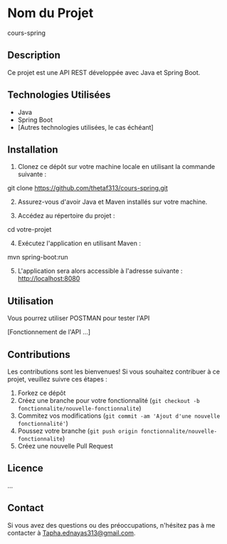 # Nom du Projet

cours-spring

## Description

Ce projet est une API REST développée avec Java et Spring Boot.

## Technologies Utilisées

- Java
- Spring Boot
- [Autres technologies utilisées, le cas échéant]

## Installation

1. Clonez ce dépôt sur votre machine locale en utilisant la commande suivante :

git clone https://github.com/thetaf313/cours-spring.git


2. Assurez-vous d'avoir Java et Maven installés sur votre machine.

3. Accédez au répertoire du projet :

cd votre-projet


4. Exécutez l'application en utilisant Maven :

mvn spring-boot:run


5. L'application sera alors accessible à l'adresse suivante : [http://localhost:8080](http://localhost:8080)

## Utilisation

Vous pourrez utiliser POSTMAN pour tester l'API

[Fonctionnement de l'API ...]

## Contributions

Les contributions sont les bienvenues! Si vous souhaitez contribuer à ce projet, veuillez suivre ces étapes :

1. Forkez ce dépôt
2. Créez une branche pour votre fonctionnalité (`git checkout -b fonctionnalite/nouvelle-fonctionnalite`)
3. Commitez vos modifications (`git commit -am 'Ajout d'une nouvelle fonctionnalité'`)
4. Poussez votre branche (`git push origin fonctionnalite/nouvelle-fonctionnalite`)
5. Créez une nouvelle Pull Request

## Licence

...

## Contact

Si vous avez des questions ou des préoccupations, n'hésitez pas à me contacter à Tapha.ednayas313@gmail.com.

